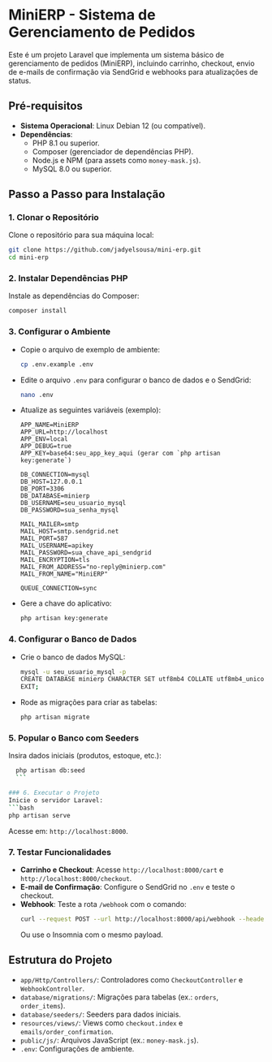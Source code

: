 # MiniERP - Sistema de Gerenciamento de Pedidos

  Este é um projeto Laravel que implementa um sistema básico de gerenciamento de pedidos (MiniERP), incluindo carrinho, checkout, envio de e-mails de confirmação via SendGrid e webhooks para atualizações de status.

  ## Pré-requisitos

  - **Sistema Operacional**: Linux Debian 12 (ou compatível).
  - **Dependências**:
    - PHP 8.1 ou superior.
    - Composer (gerenciador de dependências PHP).
    - Node.js e NPM (para assets como `money-mask.js`).
    - MySQL 8.0 ou superior.

  ## Passo a Passo para Instalação

  ### 1. Clonar o Repositório
  Clone o repositório para sua máquina local:
  ```bash
  git clone https://github.com/jadyelsousa/mini-erp.git
  cd mini-erp
  ```

  ### 2. Instalar Dependências PHP
  Instale as dependências do Composer:
  ```bash
  composer install
  ```

  ### 3. Configurar o Ambiente
  - Copie o arquivo de exemplo de ambiente:
    ```bash
    cp .env.example .env
    ```
  - Edite o arquivo `.env` para configurar o banco de dados e o SendGrid:
    ```bash
    nano .env
    ```
  - Atualize as seguintes variáveis (exemplo):
    ```env
    APP_NAME=MiniERP
    APP_URL=http://localhost
    APP_ENV=local
    APP_DEBUG=true
    APP_KEY=base64:seu_app_key_aqui (gerar com `php artisan key:generate`)

    DB_CONNECTION=mysql
    DB_HOST=127.0.0.1
    DB_PORT=3306
    DB_DATABASE=minierp
    DB_USERNAME=seu_usuario_mysql
    DB_PASSWORD=sua_senha_mysql

    MAIL_MAILER=smtp
    MAIL_HOST=smtp.sendgrid.net
    MAIL_PORT=587
    MAIL_USERNAME=apikey
    MAIL_PASSWORD=sua_chave_api_sendgrid
    MAIL_ENCRYPTION=tls
    MAIL_FROM_ADDRESS="no-reply@minierp.com"
    MAIL_FROM_NAME="MiniERP"

    QUEUE_CONNECTION=sync
    ```
  - Gere a chave do aplicativo:
    ```bash
    php artisan key:generate
    ```

  ### 4. Configurar o Banco de Dados
  - Crie o banco de dados MySQL:
    ```bash
    mysql -u seu_usuario_mysql -p
    CREATE DATABASE minierp CHARACTER SET utf8mb4 COLLATE utf8mb4_unicode_ci;
    EXIT;
    ```
  - Rode as migrações para criar as tabelas:
    ```bash
    php artisan migrate
    ```

  ### 5. Popular o Banco com Seeders
  Insira dados iniciais (produtos, estoque, etc.):
  ```bash
    php artisan db:seed
    ```

  ### 6. Executar o Projeto
  Inicie o servidor Laravel:
  ```bash
  php artisan serve
  ```
  Acesse em: `http://localhost:8000`.

  ### 7. Testar Funcionalidades
  - **Carrinho e Checkout**: Acesse `http://localhost:8000/cart` e `http://localhost:8000/checkout`.
  - **E-mail de Confirmação**: Configure o SendGrid no `.env` e teste o checkout.
  - **Webhook**: Teste a rota `/webhook` com o comando:
    ```bash
    curl --request POST --url http://localhost:8000/api/webhook --header 'Content-Type: application/json' --header 'Accept: application/json' --data '{"order_id":1,"status":"approved"}'
    ```
    Ou use o Insomnia com o mesmo payload.

  ## Estrutura do Projeto
  - `app/Http/Controllers/`: Controladores como `CheckoutController` e `WebhookController`.
  - `database/migrations/`: Migrações para tabelas (ex.: `orders`, `order_items`).
  - `database/seeders/`: Seeders para dados iniciais.
  - `resources/views/`: Views como `checkout.index` e `emails/order_confirmation`.
  - `public/js/`: Arquivos JavaScript (ex.: `money-mask.js`).
  - `.env`: Configurações de ambiente.
